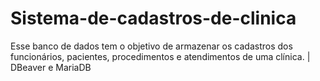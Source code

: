 # Sistema-de-cadastros-de-clinica
Esse banco de dados tem o objetivo de armazenar os cadastros dos funcionários, pacientes, procedimentos e atendimentos de uma clínica. | DBeaver e MariaDB 
